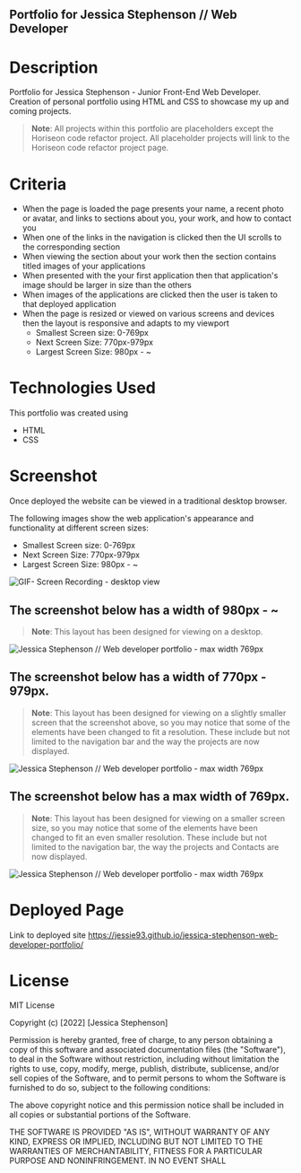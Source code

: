 ## Portfolio for Jessica Stephenson // Web Developer


# Description
Portfolio for Jessica Stephenson - Junior Front-End Web Developer.
Creation of personal portfolio using HTML and CSS to showcase my up and coming projects. 

> **Note**: All projects within this portfolio are placeholders except the Horiseon code refactor project. All placeholder projects will link to the Horiseon code refactor project page.

# Criteria

* When the page is loaded the page presents your name, a recent photo or avatar, and links to sections about you, your work, and how to contact you
* When one of the links in the navigation is clicked then the UI scrolls to the corresponding section
* When viewing the section about your work then the section contains titled images of your applications
* When presented with the your first application then that application's image should be larger in size than the others
* When images of the applications are clicked then the user is taken to that deployed application
* When the page is resized or viewed on various screens and devices then the layout is responsive and adapts to my viewport
    * Smallest Screen size: 0-769px
    * Next Screen Size: 770px-979px
    * Largest Screen Size: 980px - ~


# Technologies Used
This portfolio was created using
* HTML
* CSS

# Screenshot


Once deployed the website can be viewed in a traditional desktop browser.

The following images show the web application's appearance and functionality at different screen sizes:
* Smallest Screen size: 0-769px
* Next Screen Size: 770px-979px
* Largest Screen Size: 980px - ~

![GIF- Screen Recording - desktop view](assets/ezgif.com-gif-maker.gif)

## The screenshot below has a width of 980px - ~

> **Note**: This layout has been designed for viewing on a desktop. 

![Jessica Stephenson // Web developer portfolio - max width 769px](assets/screencapture-127-0-0-1-5500-index-html-2022-12-04-17_09_42.png)


## The screenshot below has a width of 770px - 979px.

> **Note**: This layout has been designed for viewing on a slightly smaller screen that the screenshot above, so you may notice that some of the elements have been changed to fit a resolution. These include but not limited to the navigation bar and the way the projects are now displayed.

![Jessica Stephenson // Web developer portfolio - max width 769px](assets/screencapture-127-0-0-1-5500-index-html-2022-12-04-17_09_20.png)


## The screenshot below has a max width of 769px.

> **Note**: This layout has been designed for viewing on a smaller screen size, so you may notice that some of the elements have been changed to fit an even smaller resolution. These include but not limited to the navigation bar, the way the projects and Contacts are now displayed.

![Jessica Stephenson // Web developer portfolio - max width 769px](assets/screencapture-127-0-0-1-5500-index-html-2022-12-04-17_08_34.png)








# Deployed Page
Link to deployed site 
https://jessie93.github.io/jessica-stephenson-web-developer-portfolio/

# License 
MIT License

Copyright (c) [2022] [Jessica Stephenson]

Permission is hereby granted, free of charge, to any person obtaining a copy
of this software and associated documentation files (the "Software"), to deal
in the Software without restriction, including without limitation the rights
to use, copy, modify, merge, publish, distribute, sublicense, and/or sell
copies of the Software, and to permit persons to whom the Software is
furnished to do so, subject to the following conditions:

The above copyright notice and this permission notice shall be included in all
copies or substantial portions of the Software.

THE SOFTWARE IS PROVIDED "AS IS", WITHOUT WARRANTY OF ANY KIND, EXPRESS OR
IMPLIED, INCLUDING BUT NOT LIMITED TO THE WARRANTIES OF MERCHANTABILITY,
FITNESS FOR A PARTICULAR PURPOSE AND NONINFRINGEMENT. IN NO EVENT SHALL 

